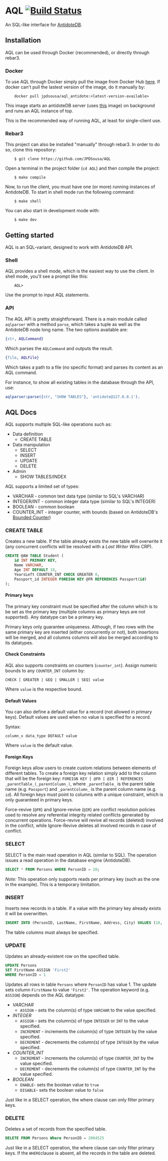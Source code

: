 # AQL [![Build Status](https://travis-ci.org/JPDSousa/AQL.svg?branch=master)](https://travis-ci.org/JPDSousa/AQL)


An SQL-like interface for [AntidoteDB](https://github.com/SyncFree/antidote).

## Installation

AQL can be used through Docker (recommended), or directly through rebar3.

### Docker

To use AQL through Docker simply pull the image from Docker Hub
[here](https://hub.docker.com/r/jpdsousa/aql_antidote/). If docker can't 
pull the lastest version of the image, do it manually by:

```
    docker pull jpdsousa/aql_antidote:<latest-version-available>
```

This image starts an antidoteDB server 
(uses [this](https://hub.docker.com/r/mweber/antidotedb/) image) on
background and runs an AQL instance of top.

This is the recommended way of running AQL, at least for single-client use.

### Rebar3
This project can also be installed "manually" through rebar3. In order to do so,
clone this repository:

```
    $ git clone https://github.com/JPDSousa/AQL
```

Open a terminal in the project folder (`cd AQL`) and then compile the project:

```
    $ make compile
```

Now, to run the client, you must have one (or more) running instances of AntidoteDB.
To start in shell mode run the following command:

```
    $ make shell
```

You can also start in development mode with:
```
    $ make dev
```

## Getting started

AQL is an SQL-variant, designed to work with AntidoteDB API.

### Shell
AQL provides a shell mode, which is the easiest way to use the
client. In shell mode, you'll see a prompt like this:
```
    AQL>
```
Use the prompt to input AQL statements.

### API

The AQL API is pretty straightforward. There is a main module called
`aqlparser` with a method `parse`, which takes a tuple as well as the AntidoteDB node long name. The two options
available are:
```Erlang
{str, AQLCommand}
```
Which parses the `AQLCommand` and outputs the result.
```Erlang
{file, AQLFile}
```
Which takes a path to a file (no specific format) and parses its content as an
AQL command.

For instance, to show all existing tables in the database through the API, use:
```Erlang
aqlparser:parse({str, "SHOW TABLES"}, 'antidote@127.0.0.1').
```

## AQL Docs

AQL supports multiple SQL-like operations such as:
* Data definition
  * CREATE TABLE
* Data manipulation
  * SELECT
  * INSERT
  * UPDATE
  * DELETE
* Admin
  * SHOW TABLES/INDEX

AQL supports a limited set of types:
* VARCHAR - common text data type (similar to SQL's VARCHAR)
* INTEGER/INT - common integer data type (similar to SQL's INTEGER)
* BOOLEAN - common boolean
* COUNTER_INT - integer counter, with bounds
(based on AntidoteDB's
[Bounded Counter](http://www.gsd.inesc-id.pt/~rodrigo/srds15.pdf))

### CREATE TABLE

Creates a new table. If the table already exists the new table will overwrite it
 (any concurrent conflicts will be resolved with a *Last Writer Wins* CRP).

```SQL
CREATE @AW TABLE Student (
	id INT PRIMARY KEY,
	Name VARCHAR,
	Age INT DEFAULT 18,
	YearsLeft COUNTER_INT CHECK GREATER 0,
	Passport_id INTEGER FOREIGN KEY @FR REFERENCES Passport(id)
);
```

#### Primary keys

The primary key constraint must be specified after the column which is to be
set as the primary key (multiple columns as primary keys are not supported).
Any datatype can be a primary key.

Primary keys only guarantee uniqueness. Although, if two rows with the same 
primary key are inserted (either concurrently or not), both insertions will be
merged, and all columns columns will also be merged according to its datatypes.

#### Check Constraints

AQL also supports constraints on counters (`counter_int`). Assign numeric bounds
to any `COUNTER_INT` column by:
```
CHECK [ GREATER | GEQ | SMALLER | SEQ] value
```
Where `value` is the respective bound.

#### Default Values

You can also define a default value for a record (not allowed in primary keys).
Default values are used when no value is specified for a record.

Syntax:
```
column_x data_type DEFAULT value
```

Where `value` is the default value.

#### Foreign Keys

Foreign keys allow users to create custom relations between elements of different
tables. To create a foreign key relation simply add to the column that will be 
the foreign key: `FOREIGN KEY [ @FR | @IR ] REFERENCES _parentTable_(_parentColumn_)`, 
where `_parentTable_` is the parent table name (e.g. `Passport`) and `_parentColumn_` is
the parent column name (e.g. `id`). All foreign keys must point to columns with a 
unique constraint, which is only guaranteed in primary keys.

Force-revive (`@FR`) and Ignore-revive (`@IR`) are conflict resolution policies used
to resolve any referential integrity related conflicts generated by concurrent operations.
Force-revive will revive all records (deleted) involved in the conflict, while
Ignore-Revive deletes all involved records in case of conflict.

### SELECT

SELECT is the main read operation in AQL (similar to SQL). The operation issues
a read operation in the database engine (AntidoteDB).

```SQL
SELECT * FROM Persons WHERE PersonID = 20;
```

*Note:* This operation only supports reads per primary key (such as the one in the
 example). This is a temporary limitation.

### INSERT

Inserts new records in a table. If a value with the primary key already exists it
 will be overwritten.

```SQL
INSERT INTO (PersonID, LastName, FirstName, Address, City) VALUES (10, 'Last1', 'First1', 'Local1', 'City1')
```

The table columns must always be specified.

### UPDATE

Updates an already-existent row on the specified table.

```SQL
UPDATE Persons
SET FirstName ASSIGN 'First2'
WHERE PersonID = 1
```

Updates all rows in table `Persons` where `PersonID` has value 1. The update
sets column `FirstName` to value `'First2'`. The operation keyword (e.g.
`ASSIGN`) depends on the AQL datatype:
* *VARCHAR*
  * `ASSIGN` - sets the column(s) of type `VARCHAR` to the value specified.
* *INTEGER*
  * `ASSIGN` - sets the column(s) of type `INTEGER` or `INT` to the value specified.
  * `INCREMENT` - increments the column(s) of type `INTEGER` by the value specified.
  * `DECREMENT` - decrements the column(s) of type `INTEGER` by the value specified.
* *COUNTER_INT*
  * `INCREMENT` - increments the column(s) of type `COUNTER_INT` by the value specified.
  * `DECREMENT` - decrements the column(s) of type `COUNTER_INT` by the value specified.
* *BOOLEAN*
  * `ENABLE`- sets the boolean value to `true`
  * `DISABLE`- sets the boolean value to `false`
  
Just like in a SELECT operation, the where clause can only filter primary keys.
  
### DELETE

Deletes a set of records from the specified table.

```SQL
DELETE FROM Persons Where PersonID = 2004525
```

Just like in a SELECT operation, the where clause can only filter primary keys.
If the `WHERE`clause is absent, all the records in the table are deleted.
